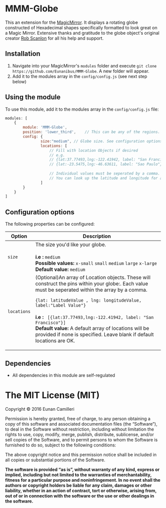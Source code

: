 # MMM-Globe
This an extension for the [MagicMirror](https://github.com/MichMich/MagicMirror). It displays a rotating globe constructed of Hexadecimal shapes specifically formatted to look great on a Magic Mirror.
Extensive thanks and gratitude to the globe object's original creator <a href="https://www.robscanlon.com">Rob Scanlon</a> for all his help and support.

## Installation
1. Navigate into your MagicMirror's `modules` folder and execute `git clone https://github.com/Eunanibus/MMM-Globe`. A new folder will appear.
2. Add it to the modules array in the `config/config.js` (see next step below)

## Using the module

To use this module, add it to the modules array in the `config/config.js` file:
````javascript
modules: [
	{
		module: 'MMM-Globe',
		position: 'lower_third',	// This can be any of the regions. Best results in lower_third
		config: {
                size:"medium", // Globe size. See configuration options below for more options
                locations: [ 
                    // Fill with location Objects if desired
                    // e.g.
                    // {lat:37.77493,lng:-122.41942, label: "San Francisco"},
                    // {lat:-23.5475,lng:-46.63611, label: "Sao Paulo"}
                    
                    // Individual values must be seperated by a comma. 
                    // You can look up the latitude and longitude for a specific location on Google Maps.
                ]
		}
	}
]
````

## Configuration options

The following properties can be configured:


<table width="100%">
	<thead>
		<tr>
			<th>Option</th>
			<th width="100%">Description</th>
		</tr>
	<thead>
	<tbody>
		<tr>
			<td><code>size</code></td>
			<td>The size you'd like your globe.<br>
				<br><b>i.e :</b> <code>medium</code>
				<br><b>Possible values:</b> <code>x-small</code> <code>small</code> <code>medium</code> <code>large</code> <code>x-large</code>
				<br><b>Default value:</b> <code>medium</code>
			</td>
		</tr>
		<tr>
        			<td><code>locations</code></td>
        			<td>(Optional)An array of Location objects. These will construct the pins within your globe:. Each value must be seperated within the array by a comma.
        			<p><p><code>{lat: latitudeValue , lng: longitudeValue, label:"Label Value"}</code><br>
        				<br><b>i.e :</b> <code> [{lat:37.77493,lng:-122.41942, label: "San Francisco"}]</code>
        				<br><b>Default value:</b> A default array of locations will be provided if none is specified. Leave blank if default locations are OK.
        			</td>
        		</tr>
	</tbody>
</table>

## Dependencies
- All dependencies in this module are self-regulated

The MIT License (MIT)
=====================

Copyright © 2016 Eunan Camilleri

Permission is hereby granted, free of charge, to any person
obtaining a copy of this software and associated documentation
files (the “Software”), to deal in the Software without
restriction, including without limitation the rights to use,
copy, modify, merge, publish, distribute, sublicense, and/or sell
copies of the Software, and to permit persons to whom the
Software is furnished to do so, subject to the following
conditions:

The above copyright notice and this permission notice shall be
included in all copies or substantial portions of the Software.

**The software is provided “as is”, without warranty of any kind, express or implied, including but not limited to the warranties of merchantability, fitness for a particular purpose and noninfringement. In no event shall the authors or copyright holders be liable for any claim, damages or other liability, whether in an action of contract, tort or otherwise, arising from, out of or in connection with the software or the use or other dealings in the software.**
